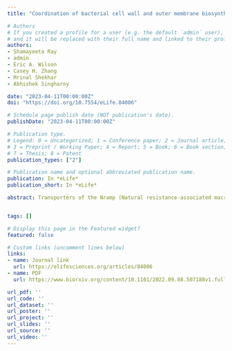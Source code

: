 ```yaml
---
title: "Coordination of bacterial cell wall and outer membrane biosynthesis"

# Authors
# If you created a profile for a user (e.g. the default `admin` user), write the username (folder name) here
# and it will be replaced with their full name and linked to their profile.
authors:
- Shamayeeta Ray
- admin
- Eric A. Wilson
- Casey H. Zhang
- Mrinal Shekhar
- Abhishek Singharoy

date: "2023-04-11T00:00:00Z"
doi: "https://doi.org/10.7554/eLife.84006"

# Schedule page publish date (NOT publication's date).
publishDate: "2023-04-11T00:00:00Z"

# Publication type.
# Legend: 0 = Uncategorized; 1 = Conference paper; 2 = Journal article;
# 3 = Preprint / Working Paper; 4 = Report; 5 = Book; 6 = Book section;
# 7 = Thesis; 8 = Patent
publication_types: ["2"]

# Publication name and optional abbreviated publication name.
publication: In *eLife*
publication_short: In *eLife*

abstract: Transporters of the Nramp (Natural resistance-associated macrophage protein) family import divalent transition metal ions into cells of most organisms. By supporting metal homeostasis, Nramps prevent disorders related to metal insufficiency or overload. Previous studies revealed that Nramps take on a LeuT fold and identified the metal-binding site. We present high- resolution structures of Deinococcus radiodurans Nramp in three stable conformations of the transport cycle revealing that global conformational changes are supported by distinct coordination geometries of its physiological substrate, Mn2+, across conformations and conserved networks of polar residues lining the inner and outer gates. A Cd2+-bound structure highlights differences in coordination geometry for Mn2+ and Cd2+. Measurements of metal binding using isothermal titration calorimetry indicate that the thermodynamic landscape for binding and transporting physiological metals like Mn2+ is different and more robust to perturbation than for transporting the toxic Cd2+ metal.


tags: []

# Display this page in the Featured widget?
featured: false

# Custom links (uncomment lines below)
links:
- name: Journal link
  url: https://elifesciences.org/articles/84006
- name: PDF
  url: https://www.biorxiv.org/content/10.1101/2022.09.08.507188v1.full.pdf

url_pdf: ''
url_code: ''
url_dataset: ''
url_poster: ''
url_project: ''
url_slides: ''
url_source: ''
url_video: ''
---
```

